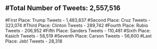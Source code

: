 #Total Number of Tweets: 2,557,516 
---
#First Place: Trump Tweets - 1,483,837
#Second Place: Cruz Tweets - 323,074
#Third Place: Clinton Tweets - 289,742
#Fourth Place: Rubio Tweets - 206,952
#Fifth Place: Sanders Tweets - 110,481
#Sixth Place: Kasich Tweets - 58,519
#Seventh Place: Carson Tweets - 56,600
#Last Place: Jeb! Tweets - 28,318

